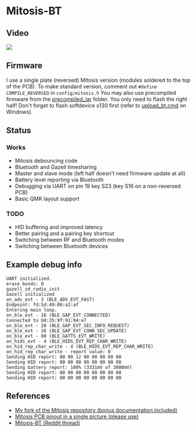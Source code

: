 # Mitosis-BT

## Video

[![](http://img.youtube.com/vi/Qv22OyWb81g/0.jpg)](https://youtu.be/Qv22OyWb81g)

## Firmware

I use a single plate (reversed) Mitosis version (modules soldered to the top of the PCB).
To make standard version, comment out `#define COMPILE_REVERSED` in `config/mitosis.h`
You may also use precompiled firmware from the [precompiled_iar](../precompiled_iar) folder.
You only need to flash the right half! Don't forget to flash softdevice s130 first (refer to [upload_bt.cmd](upload_bt.cmd) on Windows).

## Status

### Works

* Mitosis debouncing code
* Bluetooth and Gazell timesharing
* Master and slave mode (left half doesn't need firmware update at all)
* Battery level reporting via Bluetooth
* Debugging via UART on pin 19 key S23 (key S16 on a non-reversed PCB)
* Basic QMK layout support

### TODO

* HID buffering and improved latency
* Better pairing and a pairing key shortcut
* Switching between RF and Bluetooth modes
* Switching between Bluetooth devices

## Example debug info

```
UART initialized.
erase bonds: 0
gazell_sd_radio_init
Gazell initialized
on_adv_evt - 3 (BLE_ADV_EVT_FAST)
Endpoint: fd:5d:49:00:a2:af
Entering main loop.
on_ble_evt - 16 (BLE_GAP_EVT_CONNECTED)
Connected to b0:35:9f:91:94:e7
on_ble_evt - 20 (BLE_GAP_EVT_SEC_INFO_REQUEST)
on_ble_evt - 26 (BLE_GAP_EVT_CONN_SEC_UPDATE)
on_ble_evt - 80 (BLE_GATTS_EVT_WRITE)
on_hids_evt - 4 (BLE_HIDS_EVT_REP_CHAR_WRITE)
on_hid_rep_char_write - 4 (BLE_HIDS_EVT_REP_CHAR_WRITE)
on_hid_rep_char_write - report value: 0
Sending HID report: 00 00 12 00 00 00 00 00
Sending HID report: 00 00 00 00 00 00 00 00
Sending battery report: 100% (3331mV of 3000mV)
Sending HID report: 80 00 00 00 00 00 00 00
Sending HID report: 00 00 00 00 00 00 00 00
```

## References

* [My fork of the Mitosis repository (bonus documentation included)](https://github.com/joric/mitosis/tree/devel)
* [Mitosis PCB pinout in a single picture (please use)](https://i.imgur.com/apx8W8W.png)
* [Mitosis-BT (Reddit thread)](https://redd.it/91s4pu)

